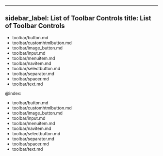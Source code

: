 
---
sidebar_label: List of Toolbar Controls
title: List of Toolbar Controls
---          

- toolbar/button.md
- toolbar/customhtmlbutton.md
- toolbar/image_button.md
- toolbar/input.md
- toolbar/menuitem.md
- toolbar/navitem.md
- toolbar/selectbutton.md
- toolbar/separator.md
- toolbar/spacer.md
- toolbar/text.md



@index:
- toolbar/button.md
- toolbar/customhtmlbutton.md
- toolbar/image_button.md
- toolbar/input.md
- toolbar/menuitem.md
- toolbar/navitem.md
- toolbar/selectbutton.md
- toolbar/separator.md
- toolbar/spacer.md
- toolbar/text.md



